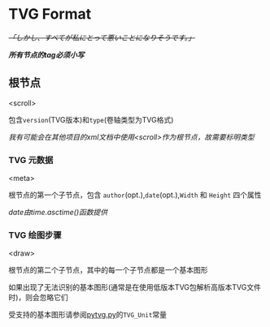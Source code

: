 # TVG Format

~~*「しかし、すべてが私にとって悪いことになりそうです。」*~~

***所有节点的tag必须小写***

## 根节点

&lt;scroll&gt;

包含`version`(TVG版本)和`type`(卷轴类型为TVG格式)

*我有可能会在其他项目的xml文档中使用&lt;scroll&gt;作为根节点，故需要标明类型*

### TVG 元数据

&lt;meta&gt;

根节点的第一个子节点，包含 `author`(opt.),`date`(opt.),`Width` 和 `Height` 四个属性

*date由time.asctime()函数提供*

### TVG 绘图步骤

&lt;draw&gt;

根节点的第二个子节点，其中的每一个子节点都是一个基本图形

如果出现了无法识别的基本图形(通常是在使用低版本TVG包解析高版本TVG文件时)，则会忽略它们

受支持的基本图形请参阅[pytvg.py](/TVG/pytvg.py)的`TVG_Unit`常量


